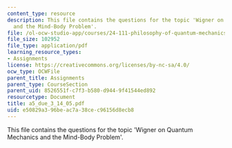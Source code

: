 ```yaml
---
content_type: resource
description: This file contains the questions for the topic 'Wigner on Quantum Mechanics
  and the Mind-Body Problem'.
file: /ol-ocw-studio-app/courses/24-111-philosophy-of-quantum-mechanics-spring-2005/e50829a396beac7a38cec96156d8ecb8_a5_due_3_14_05.pdf
file_size: 102952
file_type: application/pdf
learning_resource_types:
- Assignments
license: https://creativecommons.org/licenses/by-nc-sa/4.0/
ocw_type: OCWFile
parent_title: Assignments
parent_type: CourseSection
parent_uid: 8526551f-c7f3-b580-d944-9f41544ed892
resourcetype: Document
title: a5_due_3_14_05.pdf
uid: e50829a3-96be-ac7a-38ce-c96156d8ecb8
---
```

This file contains the questions for the topic 'Wigner on Quantum Mechanics and the Mind-Body Problem'.